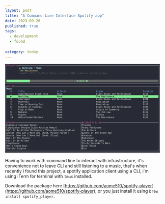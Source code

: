 ```yaml
---
layout: post
title: "A Command Line Interface Spotify app"
date: 2023-09-26
published: true
tags:
  - development
  - found

category: today
---
```


![](/images/posts/spotify_player.png)

Having to work with command line to interact with infrastructure, it's convenience not to leave CLI and still listening to a music, that's when recently i found this project, a spotify application client using a CLI, i'm using iTerm for terminal with `tmux` installed.

Download the package here [https://github.com/aome510/spotify-player](https://github.com/aome510/spotify-player), or you just install it using `brew install spotify_player`.